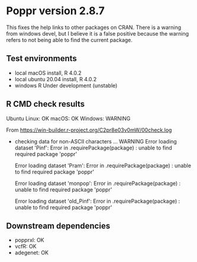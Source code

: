 # Poppr version 2.8.7

This fixes the help links to other packages on CRAN. There is a warning from windows devel, but I believe it is a false positive because the warning refers to not being able to find the current package.

## Test environments

* local macOS install, R 4.0.2
* local ubuntu 20.04 install, R 4.0.2
* windows R Under development (unstable) 

## R CMD check results

Ubuntu Linux: OK
macOS:        OK
Windows:      WARNING

From https://win-builder.r-project.org/C2pr8e03v0mW/00check.log

* checking data for non-ASCII characters ... WARNING
  Error loading dataset 'Pinf':
   Error in .requirePackage(package) : 
    unable to find required package 'poppr'
  
  Error loading dataset 'Pram':
   Error in .requirePackage(package) : 
    unable to find required package 'poppr'
  
  Error loading dataset 'monpop':
   Error in .requirePackage(package) : 
    unable to find required package 'poppr'
  
  Error loading dataset 'old_Pinf':
   Error in .requirePackage(package) : 
    unable to find required package 'poppr'

## Downstream dependencies

- popprxl:  OK
- vcfR:     OK
- adegenet: OK

